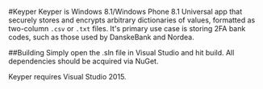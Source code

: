 #Keyper
Keyper is Windows 8.1/Windows Phone 8.1 Universal app that securely stores and encrypts arbitrary dictionaries of values, formatted as two-column `.csv` or `.txt` files. It's primary use case is storing 2FA bank codes, such as those used by DanskeBank and Nordea.

##Building
Simply open the .sln file in Visual Studio and hit build. All dependencies should be acquired via NuGet.

Keyper requires Visual Studio 2015.
